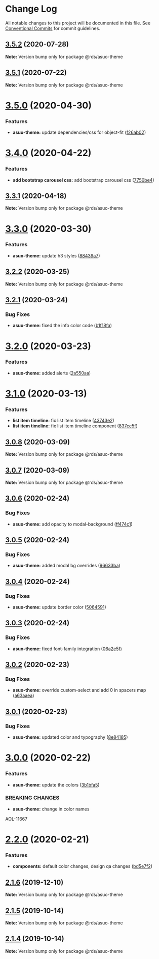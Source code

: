 # Change Log

All notable changes to this project will be documented in this file.
See [Conventional Commits](https://conventionalcommits.org) for commit guidelines.

## [3.5.2](https://bitbucket.org/edplusasu/rocket-design-system/src/master/compare/@rds/asuo-theme@3.5.1...@rds/asuo-theme@3.5.2) (2020-07-28)

**Note:** Version bump only for package @rds/asuo-theme





## [3.5.1](https://bitbucket.org/edplusasu/rocket-design-system/src/master/compare/@rds/asuo-theme@3.5.0...@rds/asuo-theme@3.5.1) (2020-07-22)

**Note:** Version bump only for package @rds/asuo-theme





# [3.5.0](https://bitbucket.org/edplusasu/rocket-design-system/src/master/compare/@rds/asuo-theme@3.4.0...@rds/asuo-theme@3.5.0) (2020-04-30)


### Features

* **asuo-theme:** update dependencies/css for object-fit ([f26ab02](https://bitbucket.org/edplusasu/rocket-design-system/src/master/commits/f26ab02d56176f6ba30685881ff084d359cdef74))





# [3.4.0](https://bitbucket.org/edplusasu/rocket-design-system/src/master/compare/@rds/asuo-theme@3.3.1...@rds/asuo-theme@3.4.0) (2020-04-22)


### Features

* **add bootstrap carousel css:** add bootstrap carousel css ([7750be4](https://bitbucket.org/edplusasu/rocket-design-system/src/master/commits/7750be4da03c60ac7eed6a9bb9f8275c45abe6b6))





## [3.3.1](https://bitbucket.org/edplusasu/rocket-design-system/src/master/compare/@rds/asuo-theme@3.3.0...@rds/asuo-theme@3.3.1) (2020-04-18)

**Note:** Version bump only for package @rds/asuo-theme





# [3.3.0](https://bitbucket.org/edplusasu/rocket-design-system/compare/@rds/asuo-theme@3.2.2...@rds/asuo-theme@3.3.0) (2020-03-30)


### Features

* **asuo-theme:** update h3 styles ([88439a7](https://bitbucket.org/edplusasu/rocket-design-system/commits/88439a7))





## [3.2.2](https://bitbucket.org/edplusasu/rocket-design-system/compare/@rds/asuo-theme@3.2.1...@rds/asuo-theme@3.2.2) (2020-03-25)

**Note:** Version bump only for package @rds/asuo-theme





## [3.2.1](https://bitbucket.org/edplusasu/rocket-design-system/compare/@rds/asuo-theme@3.2.0...@rds/asuo-theme@3.2.1) (2020-03-24)


### Bug Fixes

* **asuo-theme:** fixed the info color code ([b1f18fa](https://bitbucket.org/edplusasu/rocket-design-system/commits/b1f18fa))





# [3.2.0](https://bitbucket.org/edplusasu/rocket-design-system/compare/@rds/asuo-theme@3.1.0...@rds/asuo-theme@3.2.0) (2020-03-23)


### Features

* **asuo-theme:** added alerts ([2a550aa](https://bitbucket.org/edplusasu/rocket-design-system/commits/2a550aa))





# [3.1.0](https://bitbucket.org/edplusasu/rocket-design-system/compare/@rds/asuo-theme@3.0.8...@rds/asuo-theme@3.1.0) (2020-03-13)


### Features

* **list item timeline:** fix list item timeline ([43743e2](https://bitbucket.org/edplusasu/rocket-design-system/commits/43743e2))
* **list item timeline:** fix list item timeline component ([837cc5f](https://bitbucket.org/edplusasu/rocket-design-system/commits/837cc5f))





## [3.0.8](https://bitbucket.org/edplusasu/rocket-design-system/compare/@rds/asuo-theme@3.0.7...@rds/asuo-theme@3.0.8) (2020-03-09)

**Note:** Version bump only for package @rds/asuo-theme





## [3.0.7](https://bitbucket.org/edplusasu/rocket-design-system/compare/@rds/asuo-theme@3.0.6...@rds/asuo-theme@3.0.7) (2020-03-09)

**Note:** Version bump only for package @rds/asuo-theme





## [3.0.6](https://bitbucket.org/edplusasu/rocket-design-system/compare/@rds/asuo-theme@3.0.5...@rds/asuo-theme@3.0.6) (2020-02-24)


### Bug Fixes

* **asuo-theme:** add opacity to modal-background ([ff474c1](https://bitbucket.org/edplusasu/rocket-design-system/commits/ff474c1))





## [3.0.5](https://bitbucket.org/edplusasu/rocket-design-system/compare/@rds/asuo-theme@3.0.4...@rds/asuo-theme@3.0.5) (2020-02-24)


### Bug Fixes

* **asuo-theme:** added modal bg overrides ([96633ba](https://bitbucket.org/edplusasu/rocket-design-system/commits/96633ba))





## [3.0.4](https://bitbucket.org/edplusasu/rocket-design-system/compare/@rds/asuo-theme@3.0.3...@rds/asuo-theme@3.0.4) (2020-02-24)


### Bug Fixes

* **asuo-theme:** update border color ([5064591](https://bitbucket.org/edplusasu/rocket-design-system/commits/5064591))





## [3.0.3](https://bitbucket.org/edplusasu/rocket-design-system/compare/@rds/asuo-theme@3.0.2...@rds/asuo-theme@3.0.3) (2020-02-24)


### Bug Fixes

* **asuo-theme:** fixed font-family integration ([06a2e5f](https://bitbucket.org/edplusasu/rocket-design-system/commits/06a2e5f))





## [3.0.2](https://bitbucket.org/edplusasu/rocket-design-system/compare/@rds/asuo-theme@3.0.1...@rds/asuo-theme@3.0.2) (2020-02-23)


### Bug Fixes

* **asuo-theme:** override custom-select and add 0 in spacers map ([a63aaea](https://bitbucket.org/edplusasu/rocket-design-system/commits/a63aaea))





## [3.0.1](https://bitbucket.org/edplusasu/rocket-design-system/compare/@rds/asuo-theme@3.0.0...@rds/asuo-theme@3.0.1) (2020-02-23)


### Bug Fixes

* **asuo-theme:** updated color and typography ([8e84185](https://bitbucket.org/edplusasu/rocket-design-system/commits/8e84185))





# [3.0.0](https://bitbucket.org/edplusasu/rocket-design-system/compare/@rds/asuo-theme@2.2.0...@rds/asuo-theme@3.0.0) (2020-02-22)


### Features

* **asuo-theme:** update the colors ([3b1bfa5](https://bitbucket.org/edplusasu/rocket-design-system/commits/3b1bfa5))


### BREAKING CHANGES

* **asuo-theme:** change  in color names

AOL-11667





# [2.2.0](https://bitbucket.org/edplusasu/rocket-design-system/compare/@rds/asuo-theme@2.1.6...@rds/asuo-theme@2.2.0) (2020-02-21)


### Features

* **components:** default color changes, design qa changes ([bd5e7f2](https://bitbucket.org/edplusasu/rocket-design-system/commits/bd5e7f2))





## [2.1.6](https://bitbucket.org/edplusasu/rocket-design-system/compare/@rds/asuo-theme@2.1.5...@rds/asuo-theme@2.1.6) (2019-12-10)

**Note:** Version bump only for package @rds/asuo-theme





## [2.1.5](https://bitbucket.org/edplusasu/rocket-design-system/compare/@rds/asuo-theme@2.1.4...@rds/asuo-theme@2.1.5) (2019-10-14)

**Note:** Version bump only for package @rds/asuo-theme





## [2.1.4](https://bitbucket.org/edplusasu/rocket-design-system/compare/@rds/asuo-theme@2.1.3...@rds/asuo-theme@2.1.4) (2019-10-14)

**Note:** Version bump only for package @rds/asuo-theme
